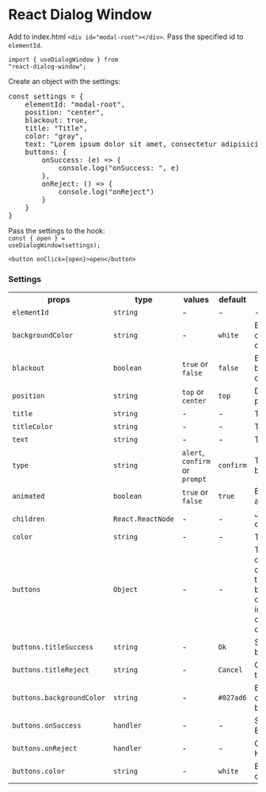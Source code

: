 <h1>React Dialog Window</h1>

Add to index.html `<div id="modal-root"></div>`. 
Pass the specified id to <code>elementId</code>.

<code>import { useDialogWindow } from "react-dialog-window";</code>

Create an object with the settings:
<pre>
const settings = {
    elementId: "modal-root",
    position: "center",
    blackout: true,
    title: "Title",
    color: "gray",
    text: "Lorem ipsum dolor sit amet, consectetur adipisicing elit.",
    buttons: {
        onSuccess: (e) => {
            console.log("onSuccess: ", e)
        },
        onReject: () => {
            console.log("onReject")
        }
    }
}
</pre>


Pass the settings to the hook:<br/>
<code>const { open } = useDialogWindow(settings);</code>

`<button onClick={open}>open</button>`

<h3>Settings</h3>  
<table>
    <tr>
        <th>props</th>
        <th>type</th>
        <th>values</th>
        <th>default</th>
        <th>description</th>
        <th>required</th>
    </tr>
    <tr>
        <td><code>elementId</code></td>
        <td><code>string</code></td>
        <td>-</td>
        <td>-</td>
        <td>-</td>
        <td>yes</td>
    </tr>
    <tr>
        <td><code>backgroundColor</code></td>
        <td><code>string</code></td>
        <td>-</td>
        <td><code>white</code></td>
        <td>Background color of the dialog box</td>
        <td>not</td>
    </tr>
    <tr>
        <td><code>blackout</code></td>
        <td><code>boolean</code></td>
        <td><code>true</code> or <code>false</code></td>
        <td><code>false</code></td>
        <td>Enable background dimming</td>
        <td>not</td>
    </tr>
    <tr>
        <td><code>position</code></td>
        <td><code>string</code></td>
        <td><code>top</code> or <code>center</code></td>
        <td><code>top</code></td>
        <td>Dialog box position</td>
        <td>not</td>
    </tr>
    <tr>
        <td><code>title</code></td>
        <td><code>string</code></td>
        <td>-</td>
        <td>-</td>
        <td>Title text</td>
        <td>not</td>
    </tr>
    <tr>
        <td><code>titleColor</code></td>
        <td><code>string</code></td>
        <td>-</td>
        <td>-</td>
        <td>Title color</td>
        <td>not</td>
    </tr>
    <tr>
        <td><code>text</code></td>
        <td><code>string</code></td>
        <td>-</td>
        <td>-</td>
        <td>Text</td>
        <td>not</td>
    </tr>
    <tr>
        <td><code>type</code></td>
        <td><code>string</code></td>
        <td><code>alert</code>, <code>confirm</code> or <code>prompt</code></td>
        <td><code>confirm</code></td>
        <td>Type of dialog box</td>
        <td>not</td>
    </tr>
    <tr>
        <td><code>animated</code></td>
        <td><code>boolean</code></td>
        <td><code>true</code> or <code>false</code></td>
        <td><code>true</code></td>
        <td>Enable animation</td>
        <td>not</td>
    </tr>
    <tr>
        <td><code>children</code></td>
        <td><code>React.ReactNode</code></td>
        <td>-</td>
        <td>-</td>
        <td>JSX component</td>
        <td>not</td>
    </tr>
    <tr>
        <td><code>color</code></td>
        <td><code>string</code></td>
        <td>-</td>
        <td>-</td>
        <td>Text color</td>
        <td>not</td>
    </tr>
    <tr>
        <td><code>buttons</code></td>
        <td><code>Object</code></td>
        <td>-</td>
        <td>-</td>
        <td>The button configuration object. Any of the standard buttons in the current implementation closes the dialog box.</td>
        <td>not</td>
    </tr>
    <tr>
        <td><code>buttons.titleSuccess</code></td>
        <td><code>string</code></td>
        <td>-</td>
        <td><code>Ok</code></td>
        <td>Success button title</td>
        <td>not</td>
    </tr>
    <tr>
        <td><code>buttons.titleReject</code></td>
        <td><code>string</code></td>
        <td>-</td>
        <td><code>Cancel</code></td>
        <td>Cancel button title</td>
        <td>not</td>
    </tr>
    <tr>
        <td><code>buttons.backgroundColor</code></td>
        <td><code>string</code></td>
        <td>-</td>
        <td><code>#027ad6</code></td>
        <td>Background color of buttons</td>
        <td>not</td>
    </tr>
    <tr>
        <td><code>buttons.onSuccess</code></td>
        <td><code>handler</code></td>
        <td>-</td>
        <td>-</td>
        <td>Success Button Handler</td>
        <td>not</td>
    </tr>
    <tr>
        <td><code>buttons.onReject</code></td>
        <td><code>handler</code></td>
        <td>-</td>
        <td>-</td>
        <td>Cancel button Handler</td>
        <td>not</td>
    </tr>
    <tr>
        <td><code>buttons.color</code></td>
        <td><code>string</code></td>
        <td>-</td>
        <td><code>white</code></td>
        <td>Button text color</td>
        <td>not</td>
    </tr>
</table>
